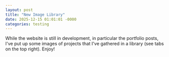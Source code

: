 ```yaml
---
layout: post
title: "New Image Library"
date: 2025-12-15 01:01:01 -0000
categories: testing
---
```



While the website is still in development, in particular the portfolio posts, I've put up some images of projects that I've gathered in a library (see tabs on the top right). Enjoy!

